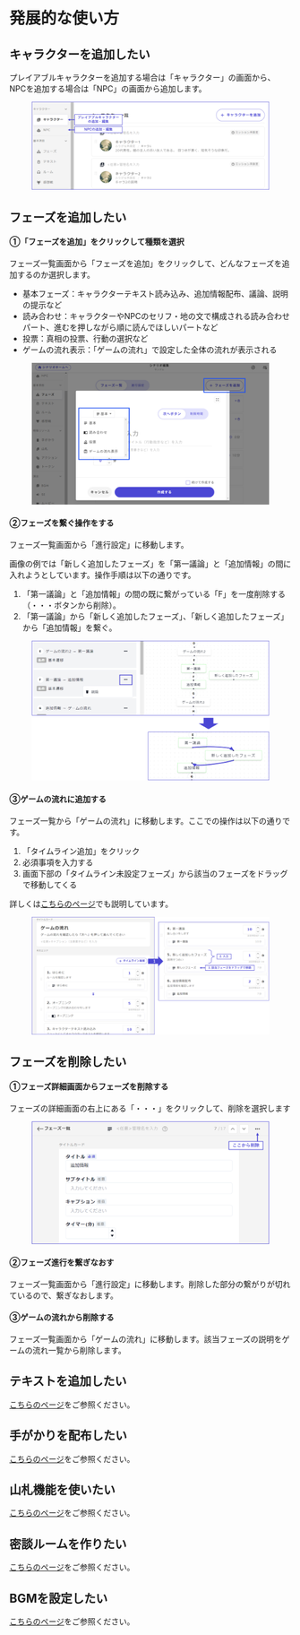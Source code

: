 # 発展的な使い方

## キャラクターを追加したい

プレイアブルキャラクターを追加する場合は「キャラクター」の画面から、NPCを追加する場合は「NPC」の画面から追加します。

<figure><img src="../../.gitbook/assets/image (88).png" alt=""><figcaption></figcaption></figure>

## フェーズを追加したい

#### ①「フェーズを追加」をクリックして種類を選択

フェーズ一覧画面から「フェーズを追加」をクリックして、どんなフェーズを追加するのか選択します。

* 基本フェーズ：キャラクターテキスト読み込み、追加情報配布、議論、説明の提示など
* 読み合わせ：キャラクターやNPCのセリフ・地の文で構成される読み合わせパート、進むを押しながら順に読んでほしいパートなど
* 投票：真相の投票、行動の選択など
* ゲームの流れ表示：「ゲームの流れ」で設定した全体の流れが表示される

<figure><img src="../../.gitbook/assets/image (1).png" alt=""><figcaption></figcaption></figure>

#### ②フェーズを繋ぐ操作をする

フェーズ一覧画面から「進行設定」に移動します。

画像の例では「新しく追加したフェーズ」を「第一議論」と「追加情報」の間に入れようとしています。操作手順は以下の通りです。

1. 「第一議論」と「追加情報」の間の既に繋がっている「F」を一度削除する（・・・ボタンから削除）。
2. 「第一議論」から「新しく追加したフェーズ」、「新しく追加したフェーズ」から「追加情報」を繋ぐ。

<figure><img src="../../.gitbook/assets/image (49).png" alt=""><figcaption></figcaption></figure>

#### ③ゲームの流れに追加する

フェーズ一覧から「ゲームの流れ」に移動します。ここでの操作は以下の通りです。

1. 「タイムライン追加」をクリック
2. 必須事項を入力する
3. 画面下部の「タイムライン未設定フェーズ」から該当のフェーズをドラッグで移動してくる

詳しくは[こちらのページ](../../basic-features/phase/timeline.md)でも説明しています。

<figure><img src="../../.gitbook/assets/image (89).png" alt=""><figcaption></figcaption></figure>

## フェーズを削除したい

#### ①フェーズ詳細画面からフェーズを削除する

フェーズの詳細画面の右上にある「・・・」をクリックして、削除を選択します

<figure><img src="../../.gitbook/assets/image (52).png" alt=""><figcaption></figcaption></figure>

#### ②フェーズ進行を繋ぎなおす

フェーズ一覧画面から「進行設定」に移動します。削除した部分の繋がりが切れているので、繋ぎなおします。

#### ③ゲームの流れから削除する

フェーズ一覧画面から「ゲームの流れ」に移動します。該当フェーズの説明をゲームの流れ一覧から削除します。

## テキストを追加したい

[こちらのページ](../../basic-features/textTab.md)をご参照ください。

## 手がかりを配布したい

[こちらのページ](../../basic-features/clue.md)をご参照ください。

## 山札機能を使いたい

[こちらのページ](../../basic-features/decks.md)をご参照ください。

## 密談ルームを作りたい

[こちらのページ](../../basic-features/room.md)をご参照ください。

## BGMを設定したい

[こちらのページ](../../basic-features/effect/)をご参照ください。

